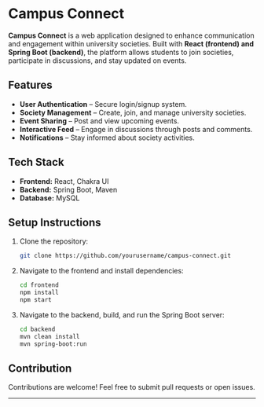 # Campus Connect  

**Campus Connect** is a web application designed to enhance communication and engagement within university societies. Built with **React (frontend) and Spring Boot (backend)**, the platform allows students to join societies, participate in discussions, and stay updated on events.  

## Features  
- **User Authentication** – Secure login/signup system.  
- **Society Management** – Create, join, and manage university societies.  
- **Event Sharing** – Post and view upcoming events.  
- **Interactive Feed** – Engage in discussions through posts and comments.  
- **Notifications** – Stay informed about society activities.  

## Tech Stack  
- **Frontend:** React, Chakra UI  
- **Backend:** Spring Boot, Maven  
- **Database:** MySQL  

## Setup Instructions  
1. Clone the repository:  
   ```sh
   git clone https://github.com/yourusername/campus-connect.git
   ```  
2. Navigate to the frontend and install dependencies:  
   ```sh
   cd frontend  
   npm install  
   npm start  
   ```  
3. Navigate to the backend, build, and run the Spring Boot server:  
   ```sh
   cd backend  
   mvn clean install  
   mvn spring-boot:run  
   ```  

## Contribution  
Contributions are welcome! Feel free to submit pull requests or open issues.  

---


